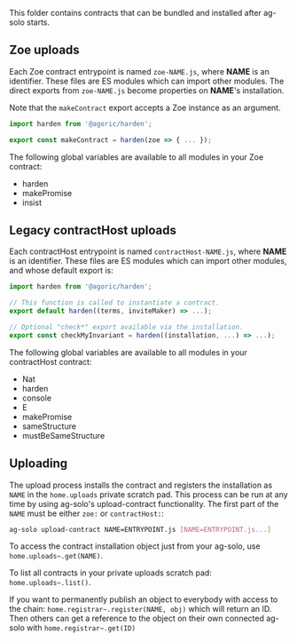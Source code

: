 This folder contains contracts that can be bundled and installed after ag-solo starts.

## Zoe uploads

Each Zoe contract entrypoint is named `zoe-NAME.js`, where **NAME** is an identifier.  These files are ES modules which can import other modules.  The direct exports from `zoe-NAME.js` become properties on **NAME**'s installation.

Note that the `makeContract` export accepts a Zoe instance as an argument.

```js
import harden from '@agoric/harden';

export const makeContract = harden(zoe => { ... });
```

The following global variables are available to all modules in your Zoe contract:

* harden
* makePromise
* insist

## Legacy contractHost uploads

Each contractHost entrypoint is named `contractHost-NAME.js`, where **NAME** is an identifier.  These files are ES modules which can import other modules, and whose default export is:

```js
import harden from '@agoric/harden';

// This function is called to instantiate a contract.
export default harden((terms, inviteMaker) => ...);

// Optional "check*" export available via the installation.
export const checkMyInvariant = harden((installation, ...) => ...);
```

The following global variables are available to all modules in your contractHost contract:
* Nat
* harden
* console
* E
* makePromise
* sameStructure
* mustBeSameStructure

## Uploading

The upload process installs the contract and registers the installation as `NAME` in the `home.uploads` private scratch pad.  This process can be run at any time by using ag-solo's upload-contract functionality.  The first part of the `NAME` must be either `zoe:` or `contractHost:`:

```sh
ag-solo upload-contract NAME=ENTRYPOINT.js [NAME=ENTRYPOINT.js...]
```

To access the contract installation object just from your ag-solo, use `home.uploads~.get(NAME)`.

To list all contracts in your private uploads scratch pad: `home.uploads~.list()`.

If you want to permanently publish an object to everybody with access to the chain: `home.registrar~.register(NAME, obj)` which will return an ID.
Then others can get a reference to the object on their own connected ag-solo with `home.registrar~.get(ID)`
